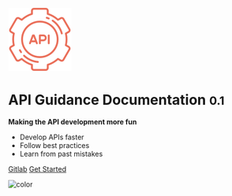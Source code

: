 <!-- _coverpage.md -->



![logo](_media/icon.svg)

# API Guidance Documentation <small>0.1</small>

**Making the API development more fun**

- Develop APIs faster
- Follow best practices
- Learn from past mistakes

[Gitlab](https://kwvmxgit.ad.nerc.ac.uk/pautva/api-guidance-docs)
[Get Started](goal.md)

<!-- background color -->
![color](#4f4f4f)

